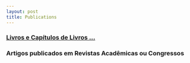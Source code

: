 ```yaml
---
layout: post
title: Publications
---
```


### [Livros e Capítulos de Livros ...](livros.html)


### Artigos publicados em Revistas Acadêmicas ou Congressos

<html>
<script src="https://bibbase.org/show?bib=http%3A%2F%2Finfancia.ddns.net%2Fcitacoes.bib&jsonp=1"></script> 
</html>





